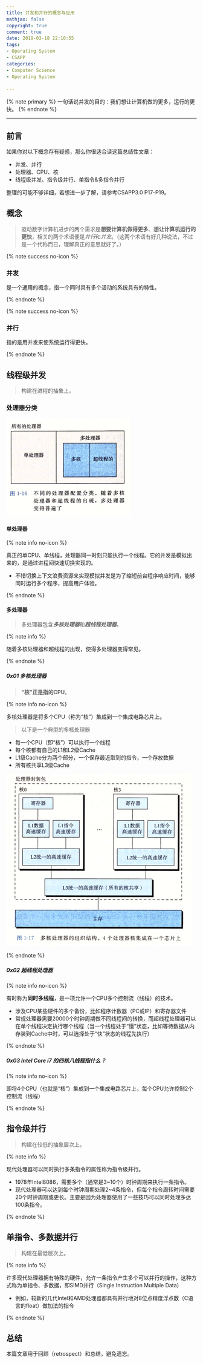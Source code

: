 ```yaml
---
title: 并发和并行的概念与应用
mathjax: false
copyright: true
comment: true
date: 2019-03-18 22:10:55
tags:
- Operating System
- CSAPP
categories:
- Computer Science
- Operating System

---
```


{% note primary %}
一句话说并发的目的：我们想让计算机做的更多，运行的更快。
{% endnote %}

<!-- more -->

---

## 前言

如果你对以下概念存有疑惑，那么你很适合读这篇总结性文章：

- 并发、并行
- 处理器、CPU、核
- 线程级并发、指令级并行、单指令&多指令并行

整理的可能不够详细，若想进一步了解，请参考CSAPP3.0 P17-P19。

## 概念

> 驱动数字计算机进步的两个需求是**想要计算机做得更多**、**想让计算机运行的更快**，相关的两个术语便是*并行*和*并发*。（这两个术语有好几种说法，不过是一个代称而已，理解真正的意思就好了。）

{% note success no-icon %}

### 并发

是一个通用的概念，指一个同时具有多个活动的系统具有的特性。

{% endnote %}

{% note success no-icon %}

### 并行

指的是用并发来使系统运行得更快。

{% endnote %}


## 线程级并发

> 构建在进程的抽象上。

### 处理器分类

![](concurrency-parallelism/solver-class.png)

#### 单处理器
{% note info no-icon %}

真正的单CPU、单线程，处理器同一时刻只能执行一个线程。它的并发是模拟出来的，是通过进程间快速切换实现的。

- 不惜切换上下文浪费资源来实现模拟并发是为了缩短前台程序响应时间，能够同时运行多个程序，提高用户体验。

{% endnote %}

#### 多处理器
> 多处理器包含***多核处理器***和***超线程处理器***。

{% note info  %}

随着多核处理器和超线程的出现，使得多处理器变得常见。

{% endnote %}

##### 0x01 多核处理器

> **“核”正是指的CPU**。

{% note info no-icon %}

多核处理器是将多个CPU（称为“核”）集成到一个集成电路芯片上。

> 以下是一个典型的多核处理器

- 每一个CPU（即“核”）可以执行一个线程
- 每个核都有自己的L1和L2级Cache
- L1级Cache分为两个部分，一个保存最近取到的指令，一个存放数据
- 所有核共享L3级Cache

![](concurrency-parallelism/multikernel.png)

{% endnote %}

##### 0x02 超线程处理器

{% note info no-icon %}

有时称为**同时多线程**，是一项允许一个CPU多个控制流（线程）的技术。

- 涉及CPU某些硬件的多个备份，比如程序计数器（PC或IP）和寄存器文件
- 常规处理器需要20000个时钟周期做不同线程间的转换，而超线程处理器可以在单个线程决定执行哪个线程（当一个线程处于“慢”状态，比如等待数据从内存装到Cache中时，可以选择处于“快”状态的线程先执行）

{% endnote %}

##### 0x03 Intel Core i7 的四核八线程指什么？

{% note info no-icon %}

即将4个CPU（也就是“核”）集成到一个集成电路芯片上，每个CPU允许控制2个控制流（线程）

{% endnote %}

## 指令级并行
> 构建在较低的抽象层次上。

{% note info  %}

现代处理器可以同时执行多条指令的属性称为指令级并行。

- 1978年Intel8086，需要多个（通常是3~10个）时钟周期来执行一条指令。
- 现代处理器可以达到每个时钟周期处理2~4条指令，但每个指令周转时间需要20个时钟周期或更长。主要是因为处理器使用了一些技巧可以同时处理多达100条指令。

{% endnote %}

## 单指令、多数据并行
> 构建在最低层次上。

{% note info  %}

许多现代处理器拥有特殊的硬件，允许一条指令产生多个可以并行的操作，这种方式称为单指令、多数据，即SIMD并行（Single Instruction Multiple Data）

- 例如，较新的几代Intel和AMD处理器都具有并行地对8位点精度浮点数（C语言的float）做加法的指令

{% endnote %}


## 总结

本篇文章用于回顾（retrospect）和总结，避免遗忘。
